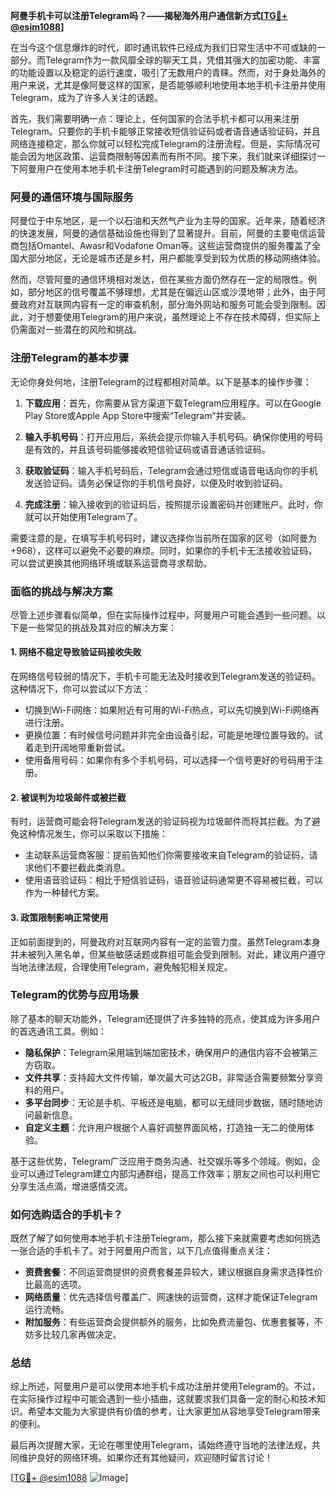 **阿曼手机卡可以注册Telegram吗？——揭秘海外用户通信新方式[[TG💪+ @esim1088](https://t.me/s/esim1088)]**

在当今这个信息爆炸的时代，即时通讯软件已经成为我们日常生活中不可或缺的一部分。而Telegram作为一款风靡全球的聊天工具，凭借其强大的加密功能、丰富的功能设置以及稳定的运行速度，吸引了无数用户的青睐。然而，对于身处海外的用户来说，尤其是像阿曼这样的国家，是否能够顺利地使用本地手机卡注册并使用Telegram，成为了许多人关注的话题。

首先，我们需要明确一点：理论上，任何国家的合法手机卡都可以用来注册Telegram。只要你的手机卡能够正常接收短信验证码或者语音通话验证码，并且网络连接稳定，那么你就可以轻松完成Telegram的注册流程。但是，实际情况可能会因为地区政策、运营商限制等因素而有所不同。接下来，我们就来详细探讨一下阿曼用户在使用本地手机卡注册Telegram时可能遇到的问题及解决方法。

### 阿曼的通信环境与国际服务

阿曼位于中东地区，是一个以石油和天然气产业为主导的国家。近年来，随着经济的快速发展，阿曼的通信基础设施也得到了显著提升。目前，阿曼的主要电信运营商包括Omantel、Awasr和Vodafone Oman等。这些运营商提供的服务覆盖了全国大部分地区，无论是城市还是乡村，用户都能享受到较为优质的移动网络体验。

然而，尽管阿曼的通信环境相对发达，但在某些方面仍然存在一定的局限性。例如，部分地区的信号覆盖不够理想，尤其是在偏远山区或沙漠地带；此外，由于阿曼政府对互联网内容有一定的审查机制，部分海外网站和服务可能会受到限制。因此，对于想要使用Telegram的用户来说，虽然理论上不存在技术障碍，但实际上仍需面对一些潜在的风险和挑战。

### 注册Telegram的基本步骤

无论你身处何地，注册Telegram的过程都相对简单。以下是基本的操作步骤：

1. **下载应用**：首先，你需要从官方渠道下载Telegram应用程序。可以在Google Play Store或Apple App Store中搜索“Telegram”并安装。
   
2. **输入手机号码**：打开应用后，系统会提示你输入手机号码。确保你使用的号码是有效的，并且该号码能够接收短信验证码或语音通话验证码。

3. **获取验证码**：输入手机号码后，Telegram会通过短信或语音电话向你的手机发送验证码。请务必保证你的手机信号良好，以便及时收到验证码。

4. **完成注册**：输入接收到的验证码后，按照提示设置密码并创建账户。此时，你就可以开始使用Telegram了。

需要注意的是，在填写手机号码时，建议选择你当前所在国家的区号（如阿曼为+968），这样可以避免不必要的麻烦。同时，如果你的手机卡无法接收验证码，可以尝试更换其他网络环境或联系运营商寻求帮助。

### 面临的挑战与解决方案

尽管上述步骤看似简单，但在实际操作过程中，阿曼用户可能会遇到一些问题。以下是一些常见的挑战及其对应的解决方案：

#### 1. 网络不稳定导致验证码接收失败

在网络信号较弱的情况下，手机卡可能无法及时接收到Telegram发送的验证码。这种情况下，你可以尝试以下方法：
- 切换到Wi-Fi网络：如果附近有可用的Wi-Fi热点，可以先切换到Wi-Fi网络再进行注册。
- 更换位置：有时候信号问题并非完全由设备引起，可能是地理位置导致的。试着走到开阔地带重新尝试。
- 使用备用号码：如果你有多个手机号码，可以选择一个信号更好的号码用于注册。

#### 2. 被误判为垃圾邮件或被拦截

有时，运营商可能会将Telegram发送的验证码视为垃圾邮件而将其拦截。为了避免这种情况发生，你可以采取以下措施：
- 主动联系运营商客服：提前告知他们你需要接收来自Telegram的验证码，请求他们不要拦截此类消息。
- 使用语音验证码：相比于短信验证码，语音验证码通常更不容易被拦截，可以作为一种替代方案。

#### 3. 政策限制影响正常使用

正如前面提到的，阿曼政府对互联网内容有一定的监管力度。虽然Telegram本身并未被列入黑名单，但某些敏感话题或群组可能会受到限制。对此，建议用户遵守当地法律法规，合理使用Telegram，避免触犯相关规定。

### Telegram的优势与应用场景

除了基本的聊天功能外，Telegram还提供了许多独特的亮点，使其成为许多用户的首选通讯工具。例如：

- **隐私保护**：Telegram采用端到端加密技术，确保用户的通信内容不会被第三方窃取。
- **文件共享**：支持超大文件传输，单次最大可达2GB，非常适合需要频繁分享资料的用户。
- **多平台同步**：无论是手机、平板还是电脑，都可以无缝同步数据，随时随地访问最新信息。
- **自定义主题**：允许用户根据个人喜好调整界面风格，打造独一无二的使用体验。

基于这些优势，Telegram广泛应用于商务沟通、社交娱乐等多个领域。例如，企业可以通过Telegram建立内部沟通群组，提高工作效率；朋友之间也可以利用它分享生活点滴，增进感情交流。

### 如何选购适合的手机卡？

既然了解了如何使用本地手机卡注册Telegram，那么接下来就需要考虑如何挑选一张合适的手机卡了。对于阿曼用户而言，以下几点值得重点关注：

- **资费套餐**：不同运营商提供的资费套餐差异较大，建议根据自身需求选择性价比最高的选项。
- **网络质量**：优先选择信号覆盖广、网速快的运营商，这样才能保证Telegram运行流畅。
- **附加服务**：有些运营商会提供额外的服务，比如免费流量包、优惠套餐等，不妨多比较几家再做决定。

### 总结

综上所述，阿曼用户是可以使用本地手机卡成功注册并使用Telegram的。不过，在实际操作过程中可能会遇到一些小插曲，这就要求我们具备一定的耐心和技术知识。希望本文能为大家提供有价值的参考，让大家更加从容地享受Telegram带来的便利。

最后再次提醒大家，无论在哪里使用Telegram，请始终遵守当地的法律法规，共同维护良好的网络环境。如果你还有其他疑问，欢迎随时留言讨论！

[[TG💪+ @esim1088](https://t.me/s/esim1088) ![Image](https://i.postimg.cc/4NQfJmqS/Snipaste-2025-05-13-00-14-12.png)]
